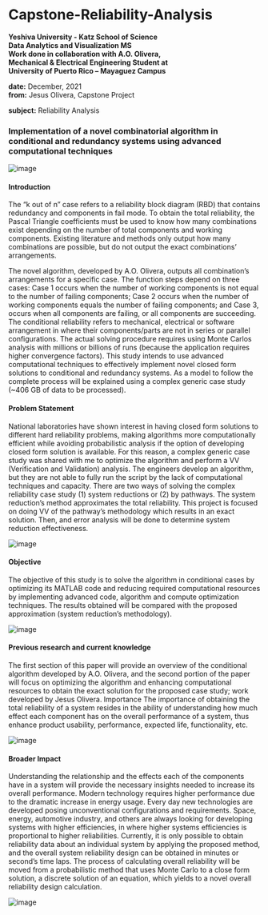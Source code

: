 # Capstone-Reliability-Analysis
**Yeshiva University - Katz School of Science** <br>
**Data Analytics and Visualization MS** <br>
**Work done in collaboration with A.O. Olivera,** <br> 
**Mechanical & Electrical Engineering Student at**  
**University of Puerto Rico – Mayaguez Campus** <br>


**date:**          December, 2021 <br>
**from:**         Jesus Olivera, Capstone Project <br>

**subject:**    Reliability Analysis <br>

### Implementation of a novel combinatorial algorithm in conditional and redundancy systems using advanced computational techniques

![image](https://user-images.githubusercontent.com/71087767/141351706-ba85c7b6-de82-4e49-a7f5-9008965ec3cf.png)

#### Introduction<br>
The “k out of n” case refers to a reliability block diagram (RBD) that contains redundancy and components in fail mode. To obtain the total reliability, the Pascal Triangle coefficients must be used to know how many combinations exist depending on the number of total components and working components. Existing literature and methods only output how many combinations are possible, but do not output the exact combinations’ arrangements.

The novel algorithm, developed by A.O. Olivera, outputs all combination’s arrangements for a specific case. The function steps depend on three cases: Case 1 occurs when the number of working components is not equal to the number of failing components; Case 2 occurs when the number of working components equals the number of failing components; and Case 3, occurs when all components are failing, or all components are succeeding. The conditional reliability refers to mechanical, electrical or software arrangement in where their components/parts are not in series or parallel configurations. The actual solving procedure requires using Monte Carlos analysis with millions or billions of runs (because the application requires higher convergence factors). This study intends to use advanced computational techniques to effectively implement novel closed form solutions to conditional and redundancy systems. As a model to follow the complete process will be explained using a complex generic case study (~406 GB of data to be processed). 

#### Problem Statement<br>
National laboratories have shown interest in having closed form solutions to different hard reliability problems, making algorithms more computationally efficient while avoiding probabilistic analysis if the option of developing closed form solution is available. For this reason, a complex generic case study was shared with me to optimize the algorithm and perform a VV (Verification and Validation) analysis. The engineers develop an algorithm, but they are not able to fully run the script by the lack of computational techniques and capacity. There are two ways of solving the complex reliability case study (1) system reductions or (2) by pathways. The system reduction’s method approximates the total reliability. This project is focused on doing VV of the pathway’s methodology which results in an exact solution. Then, and error analysis will be done to determine system reduction effectiveness. 

![image](https://user-images.githubusercontent.com/71087767/141351745-3b124007-c7c8-40c9-909d-a89792935c45.png)

#### Objective<br>
The objective of this study is to solve the algorithm in conditional cases by optimizing its MATLAB code and reducing required computational resources by implementing advanced code, algorithm and compute optimization techniques. The results obtained will be compared with the proposed approximation (system reduction’s methodology).    

![image](https://user-images.githubusercontent.com/71087767/141351774-a40dbc3c-4eb8-45b6-893c-809737a3cf46.png)

#### Previous research and current knowledge<br>

The first section of this paper will provide an overview of the conditional algorithm developed by A.O. Olivera, and the second portion of the paper will focus on optimizing the algorithm and enhancing computational resources to obtain the exact solution for the proposed case study; work developed by Jesus Olivera. 
Importance
The importance of obtaining the total reliability of a system resides in the ability of understanding how much effect each component has on the overall performance of a system, thus enhance product usability, performance, expected life, functionality, etc.

![image](https://user-images.githubusercontent.com/71087767/141352107-89153760-2aa6-419e-a258-d9cca3a48c0a.png)

#### Broader Impact<br>
Understanding the relationship and the effects each of the components have in a system will provide the necessary insights needed to increase its overall performance. Modern technology requires higher performance due to the dramatic increase in energy usage. Every day new technologies are developed posing unconventional configurations and requirements. Space, energy, automotive industry, and others are always looking for developing systems with higher efficiencies, in where higher systems efficiencies is proportional to higher reliabilities. Currently, it is only possible to obtain reliability data about an individual system by applying the proposed method, and the overall system reliability design can be obtained in minutes or second’s time laps. The process of calculating overall reliability will be moved from a probabilistic method that uses Monte Carlo to a close form solution, a discrete solution of an equation, which yields to a novel overall reliability design calculation.

![image](https://user-images.githubusercontent.com/71087767/141351857-68780d49-3d62-4096-94d6-9824fc4e06f9.png)




